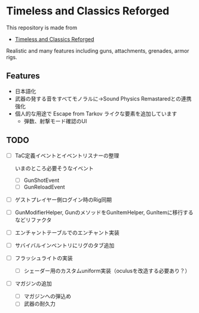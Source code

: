 # Timeless and Classics Reforged

This repository is made from

- [Timeless and Classics Reforged](https://github.com/286799714/TimelessandClassics_Reforged)

Realistic and many features including guns, attachments, grenades, armor rigs.

## Features
- 日本語化
- 武器の発する音をすべてモノラルに→Sound Physics Remastaredとの連携強化
- 個人的な用途で Escape from Tarkov ライクな要素を追加しています
  - 弾数、射撃モード確認のUI

## TODO

- [ ] TaC定義イベントとイベントリスナーの整理

  いまのところ必要そうなイベント

  - [ ] GunShotEvent
  - [ ] GunReloadEvent
- [ ] ゲストプレイヤー側ログイン時のRig同期
- [ ] GunModifierHelper, GunのメソッドをGunItemHelper, GunItemに移行するなどリファクタ
- [ ] エンチャントテーブルでのエンチャント実装
- [ ] サバイバルインベントリにリグのタブ追加
- [ ] フラッシュライトの実装
  - [ ] シェーダー用のカスタムuniform実装（oculusを改造する必要あり？）
- [ ] マガジンの追加
  - [ ] マガジンへの弾込め
  - [ ] 武器の耐久力
